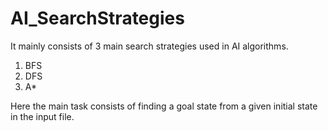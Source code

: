 # AI_SearchStrategies
It mainly consists of 3 main search strategies used in AI algorithms. 
1. BFS
2. DFS
3. A*

Here the main task consists of finding a goal state from a given initial state in the input file.
